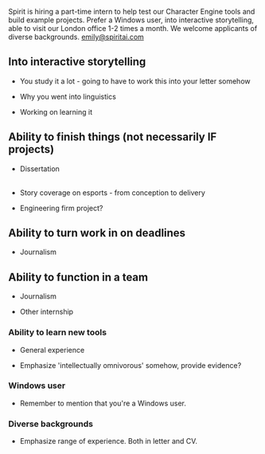 Spirit is hiring a part-time intern to help test our Character Engine tools and build example projects. Prefer a Windows user, into interactive storytelling, able to visit our London office 1-2 times a month. We welcome applicants of diverse backgrounds. emily@spiritai.com


## Into interactive storytelling

- You study it a lot - going to have to work this into your letter somehow

- Why you went into linguistics

- Working on learning it

## Ability to finish things (not necessarily IF projects)

- Dissertation
<br><br>

- Story coverage on esports - from conception to delivery

- Engineering firm project?

## Ability to turn work in on deadlines

- Journalism

## Ability to function in a team

- Journalism

- Other internship

### Ability to learn new tools

- General experience

- Emphasize 'intellectually omnivorous' somehow, provide evidence?

### Windows user

- Remember to mention that you're a Windows user.

### Diverse backgrounds

- Emphasize range of experience. Both in letter and CV.
